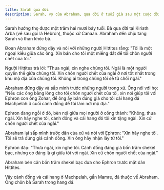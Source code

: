 ```yaml
---
title: Sarah qua đời
description: Sarah, vợ của Abraham, qua đời ở tuổi già sau một cuộc đời đầy biến động và đức tin. Abraham đau buồn, tìm mua mảnh đất để chôn cất Sarah.
---
```


Sarah hưởng thọ được một trăm hai mươi bảy tuổi. Bà qua đời tại Kiriath Arba (về sau gọi là Hebron), thuộc xứ Canaan. Abraham đến chịu tang Sarah và than khóc bà.

Đoạn Abraham đứng dậy và nói với những người Hittites rằng: "Tôi là một ngoại kiều giữa các ông. Xin bán cho tôi một miếng đất để tôi chôn người chết của tôi."

Người Hittites trả lời: "Thưa ngài, xin nghe chúng tôi. Ngài là một người quyền thế giữa chúng tôi. Xin chôn người chết của ngài ở nơi tốt nhất trong khu mộ địa của chúng tôi. Không ai trong chúng tôi sẽ từ chối ngài."

Abraham đứng dậy và sấp mình trước những người trong xứ. Ông nói với họ: "Nếu các ông bằng lòng cho tôi chôn người chết của tôi, xin nói giúp tôi với Ephron con ông Zohar, để ông ấy bán đúng giá cho tôi cái hang đá Machpelah ở cuối cánh đồng để tôi làm nơi mộ địa."

Ephron đang ngồi ở đó, bèn nói giữa mọi người ở cổng thành: "Không, thưa ngài. Xin hãy nghe tôi, cánh đồng và cái hang đó tôi xin tặng ngài. Xin cứ chôn người chết của ngài."

Abraham lại sấp mình trước dân của xứ và nói với Ephron: "Xin hãy nghe tôi. Tôi sẽ trả đúng giá cánh đồng. Xin ông hãy nhận lấy từ tôi."

Ephron đáp: "Thưa ngài, xin nghe tôi. Cánh đồng đáng giá bốn trăm shekel bạc, nhưng có đáng là gì giữa tôi với ngài. Xin cứ chôn người chết của ngài."

Abraham bèn cân bốn trăm shekel bạc đưa cho Ephron trước mặt dân Hittites.

Vậy cánh đồng và cái hang ở Machpelah, gần Mamre, đã thuộc về Abraham. Ông chôn bà Sarah trong hang đá.